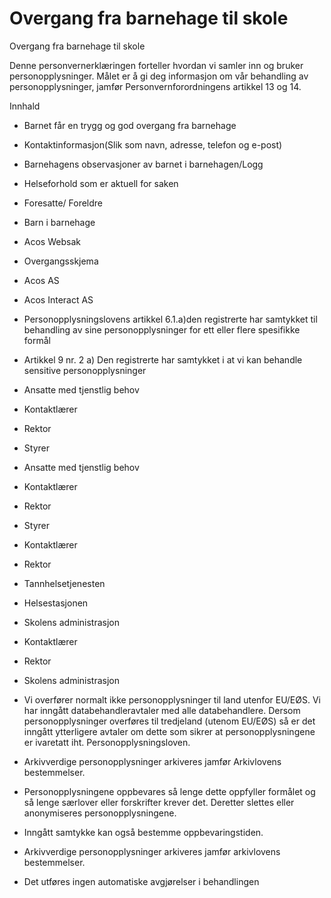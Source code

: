 # Overgang fra barnehage til skole

Overgang fra barnehage til skole

  

Denne personvernerklæringen forteller hvordan vi samler inn og bruker personopplysninger. Målet er å gi deg informasjon om vår behandling av personopplysninger, jamfør Personvernforordningens artikkel 13 og 14.

  

Innhald

*   Barnet får en trygg og god overgang fra barnehage  
    
*   Kontaktinformasjon(Slik som navn, adresse, telefon og e-post)  
    
*   Barnehagens observasjoner av barnet i barnehagen/Logg  
    
*   Helseforhold som er aktuell for saken  
    
*   Foresatte/ Foreldre  
    
*   Barn i barnehage  
    
*   Acos Websak  
    
*   Overgangsskjema  
    
*   Acos AS  
    
*   Acos Interact AS  
    
*   Personopplysningslovens artikkel 6.1.a)den registrerte har samtykket til behandling av sine personopplysninger for ett eller flere spesifikke formål  
    
*   Artikkel 9 nr. 2 a) Den registrerte har samtykket i at vi kan behandle sensitive personopplysninger  
    
*   Ansatte med tjenstlig behov  
    
*   Kontaktlærer  
    
*   Rektor  
    
*   Styrer  
    
*   Ansatte med tjenstlig behov  
    
*   Kontaktlærer  
    
*   Rektor  
    
*   Styrer  
    
*   Kontaktlærer  
    
*   Rektor  
    
*   Tannhelsetjenesten  
    
*   Helsestasjonen  
    
*   Skolens administrasjon  
    
*   Kontaktlærer  
    
*   Rektor  
    
*   Skolens administrasjon  
    
*   Vi overfører normalt ikke personopplysninger til land utenfor EU/EØS. Vi har inngått databehandleravtaler med alle databehandlere. Dersom personopplysninger overføres til tredjeland (utenom EU/EØS) så er det inngått ytterligere avtaler om dette som sikrer at personopplysningene er ivaretatt iht. Personopplysningsloven.  
    
*   Arkivverdige personopplysninger arkiveres jamfør Arkivlovens bestemmelser.  
    
*   Personopplysningene oppbevares så lenge dette oppfyller formålet og så lenge særlover eller forskrifter krever det. Deretter slettes eller anonymiseres personopplysningene.  
    
*   Inngått samtykke kan også bestemme oppbevaringstiden.  
    
*   Arkivverdige personopplysninger arkiveres jamfør arkivlovens bestemmelser.  
    
*   Det utføres ingen automatiske avgjørelser i behandlingen